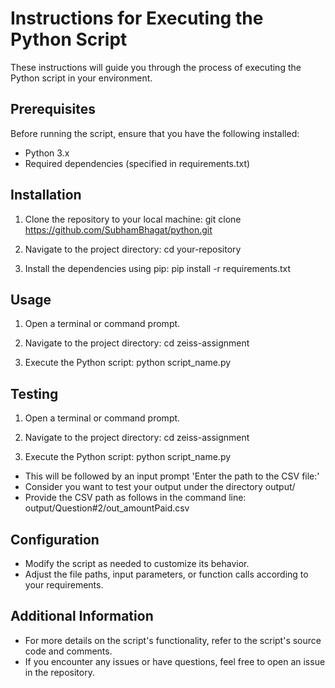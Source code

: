 # Instructions for Executing the Python Script

These instructions will guide you through the process of executing the Python script in your environment.

## Prerequisites

Before running the script, ensure that you have the following installed:

- Python 3.x
- Required dependencies (specified in requirements.txt)

## Installation

1. Clone the repository to your local machine:
git clone https://github.com/SubhamBhagat/python.git

2. Navigate to the project directory:
cd your-repository


3. Install the dependencies using pip:
pip install -r requirements.txt


## Usage

1. Open a terminal or command prompt.

2. Navigate to the project directory:
cd zeiss-assignment

3. Execute the Python script:
python script_name.py

## Testing

1. Open a terminal or command prompt.
   
2. Navigate to the project directory:
cd zeiss-assignment

3. Execute the Python script:
python script_name.py
- This will be followed by an input prompt 'Enter the path to the CSV file:'
- Consider you want to test your output under the directory output/
- Provide the CSV path as follows in the command line:  output/Question#2/out_amountPaid.csv
## Configuration

- Modify the script as needed to customize its behavior.
- Adjust the file paths, input parameters, or function calls according to your requirements.

## Additional Information

- For more details on the script's functionality, refer to the script's source code and comments.
- If you encounter any issues or have questions, feel free to open an issue in the repository.

